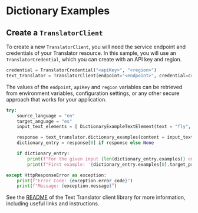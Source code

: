 # Dictionary Examples

## Create a `TranslatorClient`

To create a new `TranslatorClient`, you will need the service endpoint and credentials of your Translator resource. In this sample, you will use an `TranslatorCredential`, which you can create with an API key and region.

```Python Snippet:CreateTranslatorClient
credential = TranslatorCredential("<apiKey>", "<region>")
text_translator = TranslatorClient(endpoint="<endpoint>", credential=credential)
```

The values of the `endpoint`, `apiKey` and `region` variables can be retrieved from environment variables, configuration settings, or any other secure approach that works for your application.

```Python Snippet:Sample6_DictionaryExamples
try:
    source_language = "en"
    target_anguage = "es"
    input_text_elements = [ DictionaryExampleTextElement(text = "fly", translation = "volar") ]

    response = text_translator.dictionary_examples(content = input_text_elements, from_parameter = source_language, to = target_anguage)
    dictionary_entry = response[0] if response else None

    if dictionary_entry:
        print(f"For the given input {len(dictionary_entry.examples)} entries were found in the dictionary.")
        print(f"First example: '{dictionary_entry.examples[0].target_prefix}{dictionary_entry.examples[0].target_term}{dictionary_entry.examples[0].target_suffix}'.")

except HttpResponseError as exception:
    print(f"Error Code: {exception.error_code}")
    print(f"Message: {exception.message}")
```

See the [README] of the Text Translator client library for more information, including useful links and instructions.

[README]: https://github.com/azure-sdk-for-python/blob/main/sdk/translation/azure-ai-translation-text/README.md

